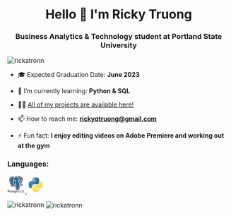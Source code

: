 <h1 align="center">Hello 👋 I'm Ricky Truong</h1>
<h3 align="center">Business Analytics & Technology student at Portland State University</h3>

<p align="left"> <img src="https://komarev.com/ghpvc/?username=rickatronn&label=Profile%20views&color=0e75b6&style=flat" alt="rickatronn" /> </p>

- 🎓 Expected Graduation Date: **June 2023**

- 🌱 I’m currently learning: **Python & SQL**

- 👨‍💻 [All of my projects are available here!](https://github.com/Rickatronn/Projects)

- 📫 How to reach me: **rickyqtruong@gmail.com**

- ⚡ Fun fact: **I enjoy editing videos on Adobe Premiere and working out at the gym**


<h3 align="left">Languages:</h3>
<p align="left"> <a href="https://www.postgresql.org" target="_blank" rel="noreferrer"> <img src="https://raw.githubusercontent.com/devicons/devicon/master/icons/postgresql/postgresql-original-wordmark.svg" alt="postgresql" width="40" height="40"/> </a> <a href="https://www.python.org" target="_blank" rel="noreferrer"> <img src="https://raw.githubusercontent.com/devicons/devicon/master/icons/python/python-original.svg" alt="python" width="40" height="40"/> </a> </p>

<p><img align="left" src="https://github-readme-stats.vercel.app/api/top-langs?username=rickatronn&show_icons=true&locale=en&layout=compact" alt="rickatronn" /></p>

<p>&nbsp;<img align="center" src="https://github-readme-stats.vercel.app/api?username=rickatronn&show_icons=true&locale=en" alt="rickatronn" /></p>
